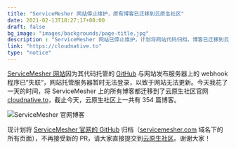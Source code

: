 ```yaml
---
title: "ServiceMesher 网站停止维护，原有博客已迁移到云原生社区"
date: 2021-02-13T18:27:17+08:00
draft: false
bg_image: "images/backgrounds/page-title.jpg"
description : "ServiceMesher 网站已停止维护，计划将网站代码归档，博客已迁移到云原生社区，请将新的博客提交到云原生社区。"
link: "https://cloudnative.to"
type: "notice"
---
```


[ServiceMesher 网站](https://www.servicemesher.com)因为其代码托管的 [GitHub](https://github.com/servicemesher/website) 与网站发布服务器上的 webhook 程序已”失联“，网站托管服务器暂时无法登录，以致于网站无法更新。今天我花了一天的时间，将 ServiceMesher 上的所有博客都迁移到了云原生社区官网 [cloudnative.to](https://cloudnative.to)，截止今天，云原生社区上一共有 354 篇博客。

![ServiceMesher 官网博客](https://res.cloudinary.com/jimmysong/image/upload/v1613298331/images/servicemesher-blogs.jpg)

现计划将 [ServiceMesher 官网的 GitHub](https://github.com/servicemesher/) 归档（[servicemesher.com](https://www.servicemesher.com) 域名下的所有页面），不再接受新的 PR，请大家直接提交到[云原生社区](https://github.com/cloudnativeto/cloudnative.to)。谢谢大家！


